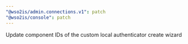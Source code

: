 ```yaml
---
"@wso2is/admin.connections.v1": patch
"@wso2is/console": patch
---
```


Update component IDs of the custom local authenticator create wizard
